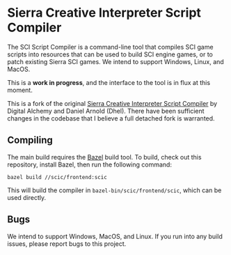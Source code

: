 # Sierra Creative Interpreter Script Compiler

The SCI Script Compiler is a command-line tool that compiles SCI game scripts
into resources that can be used to build SCI engine games, or to patch existing
Sierra SCI games. We intend to support Windows, Linux, and MacOS.

This is a **work in progress**, and the interface to the tool is in flux at
this moment.

This is a fork of the original
[Sierra Creative Interpreter Script Compiler][da-sci] by Digital Alchemy and
Daniel Arnold (Dhel). There have been sufficient changes in the codebase that
I believe a full detached fork is warranted.

[da-sci]: https://github.com/Digital-Alchemy-Studios/da-sci-compiler-pub

## Compiling

The main build requires the [Bazel] build tool. To build, check out this
repository, install Bazel, then run the following command:

```shell
bazel build //scic/frontend:scic
```

This will build the compiler in `bazel-bin/scic/frontend/scic`, which can be used directly.

[Bazel]: https://bazel.build/

## Bugs

We intend to support Windows, MacOS, and Linux. If you run into any build issues, please report bugs to this
project.
